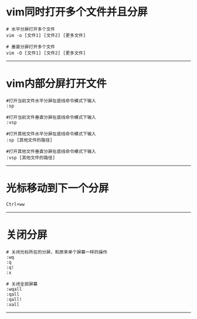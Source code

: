 # vim同时打开多个文件并且分屏
~~~shell
# 水平分屏打开多个文件
vim -o [文件1] [文件2] [更多文件]

# 垂直分屏打开多个文件
vim -O [文件1] [文件2] [更多文件]
~~~
---
 

# vim内部分屏打开文件
~~~shell
#打开当前文件水平分屏在底线命令模式下输入
:sp

#打开当前文件垂直分屏在底线命令模式下输入
:vsp

#打开其他文件水平分屏在底线命令模式下输入
:sp [其他文件的路径]

#打开其他文件垂直分屏在底线命令模式下输入
:vsp [其他文件的路径]
~~~
---
 

# 光标移动到下一个分屏
~~~
Ctrl+ww
~~~
---
 

# 关闭分屏
~~~shell
# 关闭光标所在的分屏，和原来单个屏幕一样的操作
:wq
:q
:q!
:x

# 关闭全部屏幕
:wqall
:qall
:qall!
:xall
~~~
---
 